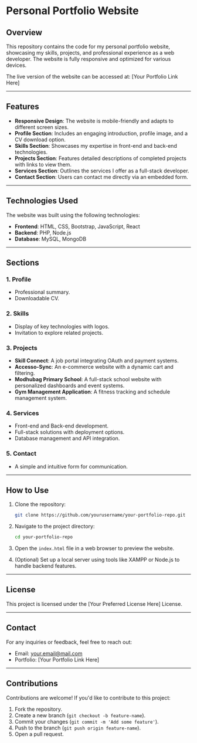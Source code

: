 
# Personal Portfolio Website  

## Overview  
This repository contains the code for my personal portfolio website, showcasing my skills, projects, and professional experience as a web developer. The website is fully responsive and optimized for various devices.  

The live version of the website can be accessed at: [Your Portfolio Link Here]  

<hr>

## Features  
- **Responsive Design**: The website is mobile-friendly and adapts to different screen sizes.  
- **Profile Section**: Includes an engaging introduction, profile image, and a CV download option.  
- **Skills Section**: Showcases my expertise in front-end and back-end technologies.  
- **Projects Section**: Features detailed descriptions of completed projects with links to view them.  
- **Services Section**: Outlines the services I offer as a full-stack developer.  
- **Contact Section**: Users can contact me directly via an embedded form.  

<hr>

## Technologies Used  
The website was built using the following technologies:  
- **Frontend**: HTML, CSS, Bootstrap, JavaScript, React  
- **Backend**: PHP, Node.js  
- **Database**: MySQL, MongoDB  

<hr>

## Sections  
### 1. **Profile**  
   - Professional summary.  
   - Downloadable CV.  

### 2. **Skills**  
   - Display of key technologies with logos.  
   - Invitation to explore related projects.  

### 3. **Projects**  
   - **Skill Connect**: A job portal integrating OAuth and payment systems.  
   - **Accesso-Sync**: An e-commerce website with a dynamic cart and filtering.  
   - **Modhubag Primary School**: A full-stack school website with personalized dashboards and event systems.  
   - **Gym Management Application**: A fitness tracking and schedule management system.  

### 4. **Services**  
   - Front-end and Back-end development.  
   - Full-stack solutions with deployment options.  
   - Database management and API integration.  

### 5. **Contact**  
   - A simple and intuitive form for communication.  

<hr>

## How to Use  
1. Clone the repository:  
   ```bash  
   git clone https://github.com/yourusername/your-portfolio-repo.git  
   ```  

2. Navigate to the project directory:  
   ```bash  
   cd your-portfolio-repo  
   ```  

3. Open the `index.html` file in a web browser to preview the website.  

4. (Optional) Set up a local server using tools like XAMPP or Node.js to handle backend features.  

<hr>

## License  
This project is licensed under the [Your Preferred License Here] License.  

<hr>

## Contact  
For any inquiries or feedback, feel free to reach out:  
- Email: [your.email@mail.com](mailto:your.email@mail.com)  
- Portfolio: [Your Portfolio Link Here]  

<hr>

## Contributions  
Contributions are welcome! If you'd like to contribute to this project:  
1. Fork the repository.  
2. Create a new branch (`git checkout -b feature-name`).  
3. Commit your changes (`git commit -m 'Add some feature'`).  
4. Push to the branch (`git push origin feature-name`).  
5. Open a pull request.  

